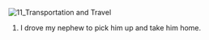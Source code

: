 ![11_Transportation and Travel](https://user-images.githubusercontent.com/22611735/179617467-c2437ab0-c3ee-4c97-80e8-83e8d09d5480.jpg)

1. I drove my nephew to pick him up and take him home.

